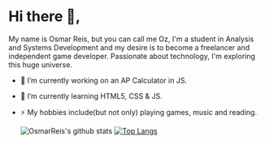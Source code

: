 # Hi there 👋,
My name is Osmar Reis, but you can call me Oz, I'm a student in Analysis and Systems Development and my desire is to become a freelancer and independent game developer. Passionate about technology, I'm exploring this huge universe.

- 🔭 I’m currently working on an AP Calculator in JS.
- 🌱 I’m currently learning HTML5, CSS & JS.
- ⚡ My hobbies include(but not only) playing games, music and reading.

  ![OsmarReis's github stats](https://github-readme-stats.vercel.app/api?username=OsmarReis&show_icons=true&theme=dracula)
  [![Top Langs](https://github-readme-stats.vercel.app/api/top-langs/?username=OsmarReis&layout=compact)](https://github.com/anuraghazra/github-readme-stats)
